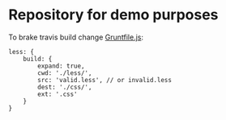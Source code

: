 # Repository for demo purposes

To brake travis build change [Gruntfile.js](Gruntfile.js):

```
less: {
    build: {
        expand: true,
        cwd: './less/',
        src: 'valid.less', // or invalid.less
        dest: './css/',
        ext: '.css'
    }
}
```
